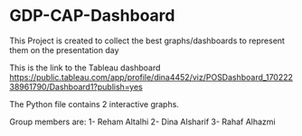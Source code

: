 # GDP-CAP-Dashboard
This Project is created to collect the best graphs/dashboards to represent them on the presentation day

This is the link to the Tableau dashboard https://public.tableau.com/app/profile/dina4452/viz/POSDashboard_17022238961790/Dashboard1?publish=yes

The Python file contains 2 interactive graphs. 

Group members are: 
1- Reham Altalhi
2- Dina Alsharif
3- Rahaf Alhazmi



